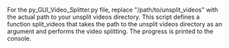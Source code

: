 For the py_GUI_Video_Splitter.py file, replace "/path/to/unsplit_videos" with the actual path to your unsplit videos directory. This script defines a function split_videos that takes the path to the unsplit videos directory as an argument and performs the video splitting. The progress is printed to the console.
